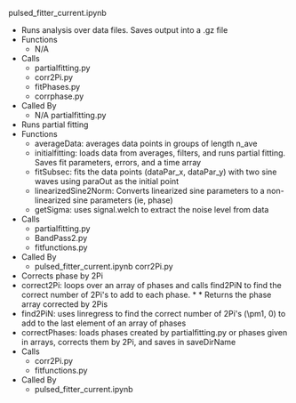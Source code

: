 pulsed_fitter_current.ipynb
  
  * Runs analysis over data files. Saves output into a .gz file
  * Functions
    * N/A
  * Calls
    * partialfitting.py
    * corr2Pi.py
    * fitPhases.py
    * corrphase.py
  * Called By
    * N/A
partialfitting.py
  * Runs partial fitting
  * Functions
    * averageData: averages data points in groups of length n_ave
    * initialfitting: loads data from averages, filters, and runs partial fitting. Saves fit parameters, errors, and a time array
    * fitSubsec: fits the data points (dataPar_x, dataPar_y) with two sine waves using paraOut as the initial point
    * linearizedSine2Norm: Converts linearized sine parameters to a non-linearized sine parameters (ie, phase)
    * getSigma: uses signal.welch to extract the noise level from data
  * Calls
    * partialfitting.py
    * BandPass2.py
    * fitfunctions.py
  * Called By
    * pulsed_fitter_current.ipynb
corr2Pi.py
  * Corrects phase by 2Pi
  * correct2Pi: loops over an array of phases and calls find2PiN to find the correct number of 2Pi's to add to each phase. * * Returns the phase array corrected by 2Pis
  * find2PiN: uses linregress to find the correct number of 2Pi's (\pm1, 0) to add to the last element of an array of phases
  * correctPhases: loads phases created by partialfitting.py or phases given in arrays, corrects them by 2Pi, and saves in  saveDirName
  * Calls
    * corr2Pi.py
    * fitfunctions.py
  * Called By
    * pulsed_fitter_current.ipynb
        
  
